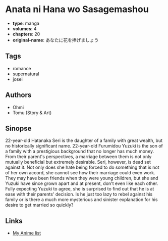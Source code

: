# Anata ni Hana wo Sasagemashou

-   **type**: manga
-   **volumes**: 4
-   **chapters**: 20
-   **original-name**: あなたに花を捧げましょう

## Tags

-   romance
-   supernatural
-   josei

## Authors

-   Ohmi
-   Tomu (Story & Art)

## Sinopse

22-year-old Hatanaka Seri is the daughter of a family with great wealth, but no historically significant name. 22-year-old Furumidou Yuzuki is the son of a family with a prestigious background that no longer has much money. From their parent's perspectives, a marriage between them is not only mutually beneficial but extremely desirable. Seri, however, is dead set against it. Not only does she hate being forced to do something that is not of her own accord, she cannot see how their marriage could even work. They may have been friends when they were young children, but she and Yuzuki have since grown apart and at present, don't even like each other. Fully expecting Yuzuki to agree, she is surprised to find out that he is at ease with their parents' decision. Is he just too lazy to rebel against his family or is there a much more mysterious and sinister explanation for his desire to get married so quickly?

## Links

-   [My Anime list](https://myanimelist.net/manga/19270/Anata_ni_Hana_wo_Sasagemashou)
